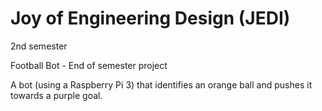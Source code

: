 # Joy of Engineering Design (JEDI)
2nd semester

Football Bot - End of semester project

A bot (using a Raspberry Pi 3) that identifies an orange ball and pushes it towards a purple goal.
